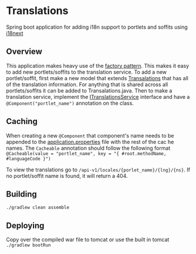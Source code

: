 # Translations
Spring boot application for adding i18n support to portlets and soffits using [i18next](https://www.i18next.com/)

## Overview
This application makes heavy use of the [factory pattern](https://www.tutorialspoint.com/design_pattern/factory_pattern.htm). This makes it easy to add new portlets/soffits to the translation service. To add a new portlet/soffit, first make a new model that extends [Transalations](src/main/java/edu/oakland/translations/models/Translations.java) that has all of the translation information. For anything that is shared across all portlets/soffits it can be added to Transalations.java. Then to make a translation service, implement the [ITranslationsService](src/main/java/edu/oakland/translations/services/ITranslationsService.java) interface and have a `@Component("portlet_name")` annotation on the class.

## Caching
When creating a new `@Component` that component's name needs to be appended to the [application.properties](https://github.com/Oakland-University/translations/blob/TR-2/src/main/resources/application.properties#L3) file with the rest of the cac he names. The `Cacheable` annotation should follow the following format `@Cacheable(value = "portlet_name", key = "{ #root.methodName, #languageCode }")`

To view the translations go to `/api-v1/locales/{porlet_name}/{lng}/{ns}`. If no portlet/soffit name is found, it will return a 404.

## Building
`./gradlew clean assemble`

## Deploying
Copy over the compiled war file to tomcat or use the built in tomcat `./gradlew bootRun`
